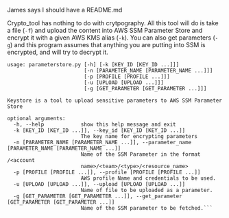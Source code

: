 James says I should have a README.md

Crypto_tool has nothing to do with crytpography.  All this tool will do is take
a file (`-f`) and upload the content into AWS SSM Parameter Store and encrypt it
with a given AWS KMS alias (`-k`).  You can also get parameters (`-g`) and this
program assumes that anything you are putting into SSM is encrypted, and will
try to decrypt it.

```
usage: parameterstore.py [-h] [-k [KEY_ID [KEY_ID ...]]]
                         [-n [PARAMETER_NAME [PARAMETER_NAME ...]]]
                         [-p [PROFILE [PROFILE ...]]]
                         [-u [UPLOAD [UPLOAD ...]]]
                         [-g [GET_PARAMETER [GET_PARAMETER ...]]]

Keystore is a tool to upload sensitive parameters to AWS SSM Parameter Store

optional arguments:
  -h, --help            show this help message and exit
  -k [KEY_ID [KEY_ID ...]], --key_id [KEY_ID [KEY_ID ...]]
                        The key name for encrypting parameters
  -n [PARAMETER_NAME [PARAMETER_NAME ...]], --parameter_name [PARAMETER_NAME [PARAMETER_NAME ...]]
                        Name of the SSM Parameter in the format /<account
                        name>/<team>/<type>/<resource_name>
  -p [PROFILE [PROFILE ...]], --profile [PROFILE [PROFILE ...]]
                        AWS profile Name and credentials to be used.
  -u [UPLOAD [UPLOAD ...]], --upload [UPLOAD [UPLOAD ...]]
                        Name of file to be uploaded as a parameter.
  -g [GET_PARAMETER [GET_PARAMETER ...]], --get_parameter [GET_PARAMETER [GET_PARAMETER ...]]
                        Name of the SSM parameter to be fetched.```
